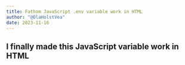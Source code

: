 ```yaml
---
title: Fathom JavaScript .env variable work in HTML
author: "@OlaHolstVea"
date: 2023-11-16
---
```




## I finally made this JavaScript variable work in HTML

